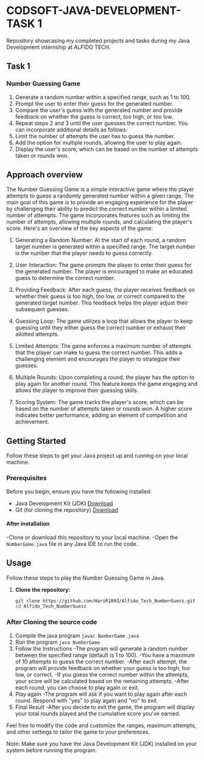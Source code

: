 # CODSOFT-JAVA-DEVELOPMENT-TASK 1
Repository showcasing my completed projects and tasks during my Java Development internship at ALFIDO TECH. 

## Task 1
### Number Guessing Game
1. Generate a random number within a specified range, such as 1 to 100.
2. Prompt the user to enter their guess for the generated number.
3. Compare the user's guess with the generated number and provide feedback on whether the guess is correct, too high, or too low.
4. Repeat steps 2 and 3 until the user guesses the correct number. You can incorporate additional details as follows:
5. Limit the number of attempts the user has to guess the number.
6. Add the option for multiple rounds, allowing the user to play again.
7. Display the user's score, which can be based on the number of attempts taken or rounds won.

## Approach overview
The Number Guessing Game is a simple interactive game where the player attempts to guess a randomly generated number within a given range. The main goal of this game is to provide an engaging experience for the player by challenging their ability to predict the correct number within a limited number of attempts. The game incorporates features such as limiting the number of attempts, allowing multiple rounds, and calculating the player's score. Here's an overview of the key aspects of the game:

1. Generating a Random Number:
At the start of each round, a random target number is generated within a specified range. The target number is the number that the player needs to guess correctly.

2. User Interaction:
The game prompts the player to enter their guess for the generated number. The player is encouraged to make an educated guess to determine the correct number.

3. Providing Feedback:
After each guess, the player receives feedback on whether their guess is too high, too low, or correct compared to the generated target number. This feedback helps the player adjust their subsequent guesses.

4. Guessing Loop:
The game utilizes a loop that allows the player to keep guessing until they either guess the correct number or exhaust their allotted attempts.

5. Limited Attempts:
The game enforces a maximum number of attempts that the player can make to guess the correct number. This adds a challenging element and encourages the player to strategize their guesses.

6. Multiple Rounds:
Upon completing a round, the player has the option to play again for another round. This feature keeps the game engaging and allows the player to improve their guessing skills.

7. Scoring System:
The game tracks the player's score, which can be based on the number of attempts taken or rounds won. A higher score indicates better performance, adding an element of competition and achievement.

## Getting Started

Follow these steps to get your Java project up and running on your local machine.

### Prerequisites

Before you begin, ensure you have the following installed:

- Java Development Kit (JDK) [Download](https://www.oracle.com/java/technologies/javase-downloads.html)
- Git (for cloning the repository) [Download](https://git-scm.com/downloads)

#### After installation
-Clone or download this repository to your local machine.
-Open the `NumberGame.java` file in any Java IDE to run the code.

## Usage

Follow these steps to play the Number Guessing Game in Java.

1. **Clone the repository:**
   ```sh
   git clone https://github.com/HariR1893/Alfido_Tech_NumberGuess.git
   cd Alfido_Tech_NumberGuess
   ```
### After Cloning the source code
1. Compile the java program
   ` javac NumberGame.java `
2. Run the program
   `java NumberGame`
3. Follow the Instructions
   -The program will generate a random number between the specified range (default is 1 to 100).
   -You have a maximum of 10 attempts to guess the correct number.
   -After each attempt, the program will provide feedback on whether your guess is too high, too low, or correct.
   -If you guess the correct number within the attempts, your score will be calculated based on the remaining attempts.
   -After each round, you can choose to play again or exit.
4. Play again
   -The program will ask if you want to play again after each round. Respond with "yes" to play again and "no" to exit.
5. Final Result
   -After you decide to exit the game, the program will display your total rounds played and the cumulative score you've earned.

Feel free to modify the code and customize the ranges, maximum attempts, and other settings to tailor the game to your preferences.

Note: Make sure you have the Java Development Kit (JDK) installed on your system before running the program.

